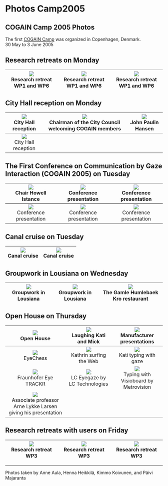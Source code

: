 # Photos Camp2005 



## COGAIN Camp 2005 Photos

The first [COGAIN Camp][1] was organized in Copenhagen, Denmark.  
30 May to 3 June 2005 

##  Research retreats on Monday 


|![][2]<br>Research retreat WP1 and WP6<br>|![][3]<br>Research retreat WP1 and WP6<br>| ![][4]<br>Research retreat WP1 and WP6<br>|
|:---:|:---:|:---:|


##  City Hall reception on Monday 

|![][5]<br>City Hall reception <br>|![][6]<br>Chairman of the City Council welcoming COGAIN members<br>| ![][7]<br>John Paulin Hansen<br>|
|:---:|:---:|:---:|
|![][8]<br>City Hall reception<br>|| |


##  The First Conference on Communication by Gaze Interaction (COGAIN 2005) on Tuesday 

|![][9]<br>Chair Howell Istance<br>|![][10]<br>Conference presentation<br>| ![][11]<br>Conference presentation<br>|
|:---:|:---:|:---:|
|![][12]<br>Conference presentation<br>|![][13]<br>Conference presentation<br>| ![][14]<br>Conference presentation<br>|



##  Canal cruise on Tuesday 

|![][15]<br>Canal cruise<br>|![][16]<br>Canal cruise<br>|
|:---:|:---:|


##  Groupwork in Lousiana on Wednesday 

|![][17]<br>Groupwork in Lousiana<br>|![][18]<br>Groupwork in Lousiana<br>| ![][19]<br>The Gamle Humlebaek Kro restaurant<br>|
|:---:|:---:|:---:|



##  Open House on Thursday 

|![][20]<br>Open House<br>|![][21]<br>Laughing Kati and Mick<br>| ![][22]<br>Manufacturer presentations<br>|
|:---:|:---:|:---:|
|![][23]<br>EyeChess<br>|![][24]<br>Kathrin surfing the Web<br>| ![][25]<br>Kati typing with gaze<br>|
|![][26]<br>Fraunhofer Eye TRACKR<br>|![][27]<br>LC Eyegaze by LC Technologies<br>|![][28]<br>Typing with Visioboard by Metrovision<br>|
![][29]<br>Associate professor Arne Lykke Larsen giving his presentation<br>|||



##  Research retreats with users on Friday 

|![][30]<br>Research retreat WP3<br>|![][31]<br>Research retreat WP3<br>| ![][32]<br>Research retreat WP3<br>|
|:---:|:---:|:---:|

* * *

Photos taken by Anne Aula, Henna Heikkilä, Kimmo Koivunen, and Päivi Majaranta 

[1]: http://wiki.cogain.org/index.php/COGAIN_Camp_2005 "COGAIN Camp 2005"
[2]: /Img/300px-Retreat1.jpg
[3]: /Img/300px-Retreat2.jpg
[4]: /Img/300px-Retreat3.jpg
[5]: /Img/300px-Reception1.jpg
[6]: /Img/187px-Chairman_of_city_council.jpg
[7]: /Img/187px-John_paulin.jpg
[8]: /Img/300px-Reception2.jpg
[9]: /Img/300px-Chair_howell_istance.jpg
[10]: /Img/187px-Conference1.jpg
[11]: /Img/300px-Conference2.jpg
[12]: /Img/187px-Conference3.jpg
[13]: /Img/300px-Conference4.jpg
[14]: /Img/300px-Conference5.jpg
[15]: /Img/300px-Cruise1.jpg
[16]: /Img/300px-Cruise2.jpg
[17]: /Img/300px-Lousiana_group1.jpg
[18]: /Img/300px-Lousiana_group2.jpg
[19]: /Img/300px-Humlebaek_kro.jpg
[20]: /Img/300px-Full_openhouse.jpg
[21]: /Img/187px-Laughter.jpg
[22]: /Img/300px-Manufact_presentations.jpg
[23]: /Img/300px-Eyechess.jpg
[24]: /Img/300px-Kathrin.jpg
[25]: /Img/300px-Kati.jpg
[26]: /Img/300px-Eyetrackr.jpg
[27]: /Img/300px-Eyegaze.jpg
[28]: /Img/187px-Visioboard.jpg
[29]: /Img/196px-Arne_lykke_larsen.jpg
[30]: /Img/300px-Retreat4.jpg
[31]: /Img/300px-Communicating_with_users.jpg
[32]: /Img/300px-Esa.jpg

  
<!--stackedit_data:
eyJoaXN0b3J5IjpbLTQ4NjQ5NzIyMSwxMjMwOTc3Nzg4LC0xMD
IwNDQ2MzIyLDEyNjQ0MTU5OTYsLTIxMzk1ODY1NzZdfQ==
-->